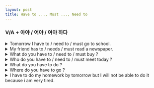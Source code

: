 ```yaml
---
layout: post
title: Have to ..., Must ..., Need to
---
```


### V/A + 아야 / 어야 / 여야 하다

<details>
<summary>Tomorrow I have to / need to / must go to school.</summary>
 저는 내일 하교에 가야해요.
</details>

<details>
<summary>My friend has to / needs / must read a newspaper.</summary>
 제 친구가 신문을 읽어야 합니다.
</details>

<details>
<summary>What do you have to / need to / must buy ?</summary>
 뭐슬 사야해요?
</details>

<details>
<summary>Who do you have to / need to / must meet today ?</summary>
 오늘은 누구를 만나야해요 ?
</details>

<details>
<summary>What do you have to do ?</summary>
 무엇을 해야 합니까 ?
</details>

<details>
<summary>Where do you have to go ?</summary>
 어디에 / 어디로 가야 해요 ?
</details>

<details>
<summary>I have to do my homework by tomorrow but I will not be able to do it because i am very tired.</summary>
 저는 내일까지 숙제를 해야 하지만 너무 피곤해서 못하겠어요.
</details>
